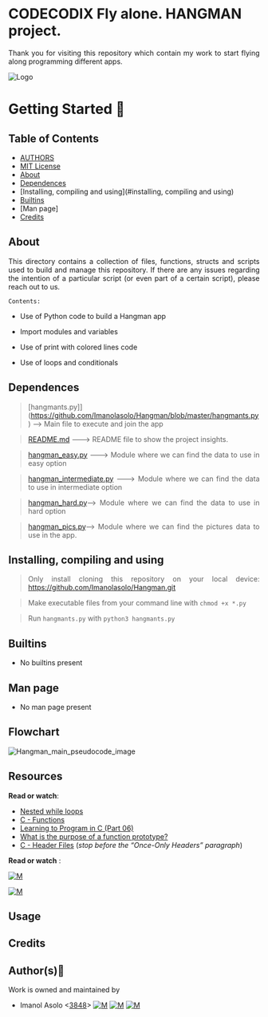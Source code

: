 # CODECODIX Fly alone. HANGMAN project.
<div style="text-align: justify">

Thank you for visiting this repository which contain my work to start flying along programming different apps. 	


![Logo](https://encrypted-tbn0.gstatic.com/images?q=tbn:ANd9GcRUHTIeLzURMGGPk6nHZrUeqMQtR9FUrqfFCQ&usqp=CAU)

# Getting Started :running:
<div style="text-align: justify">

## Table of Contents
* [AUTHORS](./AUTHORS)
* [MIT License](./LICENSE)
* [About](#about)
* [Dependences](#dependences)
* [Installing, compiling and using](#installing, compiling and using)
* [Builtins](#builtins)
* [Man page]
* [Credits](#credits)

## About
This directory contains a collection of files, functions, structs and scripts used to build and manage this repository. If there are any issues regarding the intention of a particular script (or even part of a certain script), please reach out to us.
	
	Contents:	
- Use of Python code to build a Hangman app

- Import modules and variables

- Use of print with colored lines code

- Use of loops and conditionals

	
## Dependences 
	
> [hangmants.py]](https://github.com/Imanolasolo/Hangman/blob/master/hangmants.py) --> Main file to execute and join the app	

> [README.md](https://github.com/Imanolasolo/Hangman/blob/master/README.md) ---> README file to show the project insights. 

>[hangman_easy.py](https://github.com/Imanolasolo/Hangman/blob/master/hangman_easy.py) ---> Module where we can find the data to use in easy option 

>[hangman_intermediate.py](https://github.com/Imanolasolo/Hangman/blob/master/hangman_intermediate.py) ---> Module where we can find the data to use in intermediate option

>[hangman_hard.py](https://github.com/Imanolasolo/Hangman/blob/master/hangman_hard.py)-->  Module where we can find the data to use in hard option
	
>[hangman_pics.py](https://github.com/Imanolasolo/holbertonschool-low_level_programming/blob/main/0x02-functions_nested_loops/3-islower.c)--> Module where we can find the pictures data to use in the app.	


## Installing, compiling and using
	
> Only install cloning this repository on your local device:  https://github.com/Imanolasolo/Hangman.git
	
> Make executable files from your command line with `chmod +x *.py`

> Run `hangmants.py` with `python3 hangmants.py`




## Builtins
	
- No builtins present
		
## Man page

- No man page present



## Flowchart
![Hangman_main_pseudocode_image](https://user-images.githubusercontent.com/86312558/147593976-f6aa8475-abc6-4764-a9ad-aec9a72c8798.png)

## Resources

**Read or watch**:

-   [Nested while loops](https://intranet.hbtn.io/rltoken/L0Vf5XJdD7ylLOyQnzVY6Q "Nested while loops")
-   [C - Functions](https://intranet.hbtn.io/rltoken/pU9KLKlz0W2ZSSlzJsYA7w "C - Functions")
-   [Learning to Program in C (Part 06)](https://intranet.hbtn.io/rltoken/pu-exPylodWaQjU7f6KhYQ "Learning to Program in C (Part 06)") 
-   [What is the purpose of a function prototype?](https://intranet.hbtn.io/rltoken/bANgUAj_-F9_85yHxzSD6w "What is the purpose of a function prototype?")
-   [C - Header Files](https://intranet.hbtn.io/rltoken/xC6XfUoznEIJgfdP52GUIw "C - Header Files") (_stop before the “Once-Only Headers” paragraph_)


**Read or watch** :

[![M](https://upload.wikimedia.org/wikipedia/commons/thumb/2/2f/Google_2015_logo.svg/80px-Google_2015_logo.svg.png)](https://www.google.com/search?q=Writing+a+shell+in+C&sa=X&ved=2ahUKEwi6vIn-nrr0AhWbTDABHUjrAxwQ1QJ6BAgLEAE&biw=1378&bih=708&dpr=1.25)

[![M](https://upload.wikimedia.org/wikipedia/commons/thumb/e/e1/Logo_of_YouTube_%282015-2017%29.svg/70px-Logo_of_YouTube_%282015-2017%29.svg.png)](https://www.youtube.com/watch?v=z4LEuxMGGs8)



## Usage



## Credits

## Author(s):blue_book:

Work is owned and maintained by
* Imanol Asolo <[3848](mailto:3848@holbertonschool.com)> [![M](https://upload.wikimedia.org/wikipedia/commons/thumb/9/91/Octicons-mark-github.svg/25px-Octicons-mark-github.svg.png)](https://github.com/Imanolasolo) [![M](https://upload.wikimedia.org/wikipedia/fr/thumb/c/c8/Twitter_Bird.svg/25px-Twitter_Bird.svg.png)](https://twitter.com/jjusturi) [![M](https://upload.wikimedia.org/wikipedia/commons/thumb/c/ca/LinkedIn_logo_initials.png/25px-LinkedIn_logo_initials.png)](https://www.linkedin.com/in/imanol-asolo-5ba9b42a/)
